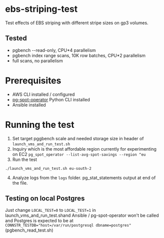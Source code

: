 # ebs-striping-test
Test effects of EBS striping with different stripe sizes on gp3 volumes.

## Tested

* pgbench --read-only, CPU*4 parallelism
* pgbench index range scans, 10K row batches, CPU*2 parallelism
* full scans, no parallelism

# Prerequisites

* AWS CLI installed / configured
* [pg-spot-operator](https://github.com/pg-spot-ops/pg-spot-operator) Python CLI installed
* Ansible installed

# Running the test

1. Set target pggbench scale and needed storage size in header of `launch_vms_and_run_test.sh`
2. Inquiry which is the most affordable region currently for experimenting on EC2
  `pg_spot_operator --list-avg-spot-savings --region ^eu`
3. Run the test
```
./launch_vms_and_run_test.sh eu-south-2
```
4. Analyze logs from the `logs` folder. pg_stat_statements output at end of the file. 

## Testing on local Postgres

Just change `LOCAL_TEST=0` to `LOCAL_TEST=1` in launch_vms_and_run_test.shand Ansible / pg-spot-operator won't be called
and Postgres is expected to be at `CONNSTR_TESTDB="host=/var/run/postgresql dbname=postgres"` (pgbench_read_test.sh)
